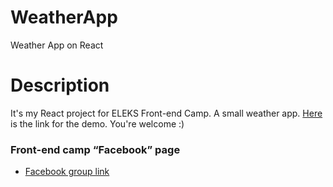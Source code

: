 # WeatherApp
Weather App on React
# Description
It's my React project for ELEKS Front-end Camp. A small weather app.
[Here](https://sinfuls0ul.github.io/WeatherApp/) is the link for the demo. You're welcome :)
### Front-end camp “Facebook” page
* [Facebook group link](https://www.facebook.com/groups/270300106928894/)
